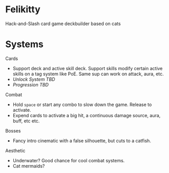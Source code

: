 # Felikitty
Hack-and-Slash card game deckbuilder based on cats


# Systems
Cards
 - Support deck and active skill deck. Support skills modify certain active skills on a tag system like PoE. Same sup can work on attack, aura, etc.
 - *Unlock System TBD*
 - *Progression TBD*
 
Combat
 - Hold `space` or start any combo to slow down the game. Release to activate.
 - Expend cards to activate a big hit, a continuous damage source, aura, buff, etc etc.
 
Bosses
 - Fancy intro cinematic with a false silhouette, but cuts to a catfish.

Aesthetic
 - Underwater? Good chance for cool combat systems.
 - Cat mermaids?

